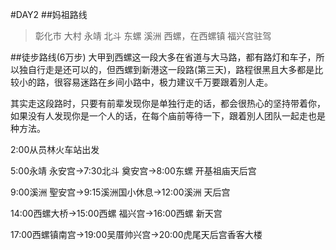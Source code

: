 #DAY2
##妈祖路线
>彰化市
> 大村
> 永靖
> 北斗
> 东螺
> 溪洲
> 西螺，在西螺镇  福兴宫驻驾


##徒步路线(6万步)
大甲到西螺这一段大多在省道与大马路，都有路灯和车子，所以独自行走是还可以的，但西螺到新港这一段路(第三天)，路程很黑且大多都是比较小的路，很容易迷路在乡间小路中，极力建议千万要跟着別人走。

其实走这段路时，只要有前辈发现你是单独行走的话，都会很热心的坚持带着你，如果没有人发现你是一个人的话，在每个庙前等待一下，跟着別人团队一起走也是种方法。

2:00从员林火车站出发

5:00永靖 永安宫→7:30北斗 奠安宫→8:00东螺  开基祖庙天后宫

9:00溪洲 聖安宫→9:15溪洲国小休息→12:00溪洲  天后宫

14:00西螺大桥→15:00西螺 福兴宫→16:00西螺 新天宫

17:00西螺镇南宫→19:00吴厝帅兴宫→20:00虎尾天后宫香客大楼
